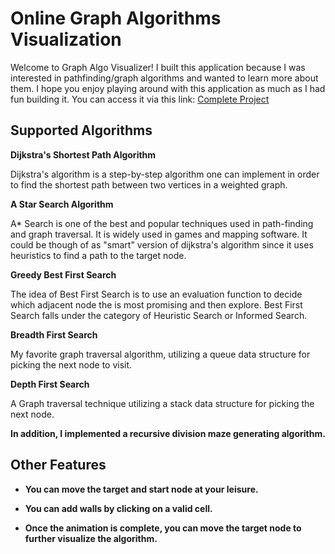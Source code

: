 # Online Graph Algorithms Visualization

Welcome to Graph Algo Visualizer! I built this application because I was interested in pathfinding/graph algorithms and wanted to learn more about them.
I hope you enjoy playing around with this application as much as I had fun building it. You can access it via this link: <a href="https://luisalfonsopreciado.github.io/Graph-Algorithms-Visualization">Complete Project</a>

## Supported Algorithms

**Dijkstra's Shortest Path Algorithm**

Dijkstra's algorithm is a step-by-step algorithm one can implement in order to find the shortest path between two vertices in a weighted graph. 

**A Star Search Algorithm**

A* Search is one of the best and popular techniques used in path-finding and graph traversal. It is widely used in games and mapping software. It could be though of as "smart" version of dijkstra's algorithm since it uses heuristics to find a path to the target node.

**Greedy Best First Search**

The idea of Best First Search is to use an evaluation function to decide which adjacent node the is most promising and then explore. Best First Search falls under the category of Heuristic Search or Informed Search.

**Breadth First Search**

My favorite graph traversal algorithm, utilizing a queue data structure for picking the next node to visit.

**Depth First Search**

A Graph traversal technique utilizing a stack data structure for picking the next node.

<b>In addition, I implemented a recursive division maze generating algorithm.<b>

## Other Features

- You can move the target and start node at your leisure.

- You can add walls by clicking on a valid cell.

- Once the animation is complete, you can move the target node to further visualize the algorithm.
